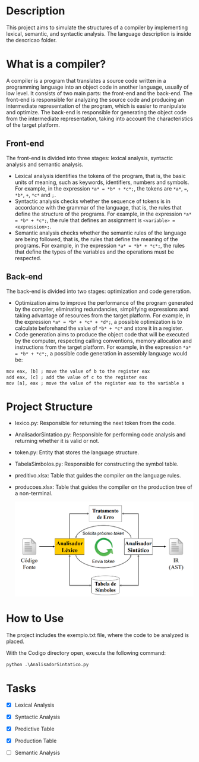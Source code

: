 # Description
This project aims to simulate the structures of a compiler by implementing lexical, semantic, and syntactic analysis.
The language description is inside the descricao folder.

# What is a compiler?
A compiler is a program that translates a source code written in a programming language into an object code in another language, usually of low level. It consists of two main parts: the front-end and the back-end. The front-end is responsible for analyzing the source code and producing an intermediate representation of the program, which is easier to manipulate and optimize. The back-end is responsible for generating the object code from the intermediate representation, taking into account the characteristics of the target platform.
## Front-end

The front-end is divided into three stages: lexical analysis, syntactic analysis and semantic analysis.

- Lexical analysis identifies the tokens of the program, that is, the basic units of meaning, such as keywords, identifiers, numbers and symbols. For example, in the expression `*a* = *b* + *c*;`, the tokens are `*a*`, `=`, `*b*`, `+`, `*c*` and `;`.
- Syntactic analysis checks whether the sequence of tokens is in accordance with the grammar of the language, that is, the rules that define the structure of the programs. For example, in the expression `*a* = *b* + *c*;`, the rule that defines an assignment is `<variable> = <expression>;`.
- Semantic analysis checks whether the semantic rules of the language are being followed, that is, the rules that define the meaning of the programs. For example, in the expression `*a* = *b* + *c*;`, the rules that define the types of the variables and the operations must be respected.

## Back-end

The back-end is divided into two stages: optimization and code generation.

- Optimization aims to improve the performance of the program generated by the compiler, eliminating redundancies, simplifying expressions and taking advantage of resources from the target platform. For example, in the expression `*a* = *b* + *c* + *d*;`, a possible optimization is to calculate beforehand the value of `*b* + *c*` and store it in a register.
- Code generation aims to produce the object code that will be executed by the computer, respecting calling conventions, memory allocation and instructions from the target platform. For example, in the expression `*a* = *b* + *c*;`, a possible code generation in assembly language would be:

```assembly
mov eax, [b] ; move the value of b to the register eax
add eax, [c] ; add the value of c to the register eax
mov [a], eax ; move the value of the register eax to the variable a
```
# Project Structure
- lexico.py: Responsible for returning the next token from the code.
- AnalisadorSintatico.py: Responsible for performing code analysis and returning whether it is valid or not.
- token.py: Entity that stores the language structure.
- TabelaSimbolos.py: Responsible for constructing the symbol table.
- preditivo.xlsx: Table that guides the compiler on the language rules.
- producoes.xlsx: Table that guides the compiler on the production tree of a non-terminal.

  ![alt text](https://github.com/guisoares1/Imagens/blob/main/estrutura-compilador.png)
  
# How to Use
The project includes the exemplo.txt file, where the code to be analyzed is placed.

With the Codigo directory open, execute the following command:
```ps
python .\AnalisadorSintatico.py
```
# Tasks
- [X] Lexical Analysis
- [x] Syntactic Analysis 
- [x] Predictive Table
- [X] Production Table
- [ ] Semantic Analysis

  

